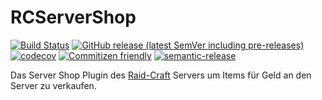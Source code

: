# RCServerShop

[![Build Status](https://github.com/raidcraft/server-shop/workflows/Build/badge.svg)](../../actions?query=workflow%3ABuild)
[![GitHub release (latest SemVer including pre-releases)](https://img.shields.io/github/v/release/raidcraft/server-shop?include_prereleases&label=release)](../../releases)
[![codecov](https://codecov.io/gh/raidcraft/server-shop/branch/master/graph/badge.svg)](https://codecov.io/gh/raidcraft/server-shop)
[![Commitizen friendly](https://img.shields.io/badge/commitizen-friendly-brightgreen.svg)](http://commitizen.github.io/cz-cli/)
[![semantic-release](https://img.shields.io/badge/%20%20%F0%9F%93%A6%F0%9F%9A%80-semantic--release-e10079.svg)](https://github.com/semantic-release/semantic-release)

Das Server Shop Plugin des [Raid-Craft](https://raid-craft.de) Servers um Items für Geld an den Server zu verkaufen.